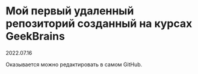 # Мой первый удаленный репозиторий созданный на курсах GeekBrains
2022.07.16

Оказывается можно редактировать в самом GitHub.

